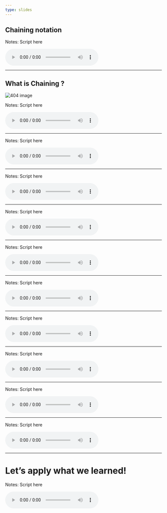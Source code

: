 ```yaml
---
type: slides
---
```


## Chaining notation

Notes: Script here

<html>

<audio controls >

<source src="placeholder_audio.mp3" />

</audio>

</html>

---

## What is Chaining ?

<img src='module2/chainsfinal.png'  alt="404 image"/>

Notes: Script here

<html>

<audio controls >

<source src="placeholder_audio.mp3" />

</audio>

</html>

---

Notes: Script here

<html>

<audio controls >

<source src="placeholder_audio.mp3" />

</audio>

</html>

---

Notes: Script here

<html>

<audio controls >

<source src="placeholder_audio.mp3" />

</audio>

</html>

---

Notes: Script here

<html>

<audio controls >

<source src="placeholder_audio.mp3" />

</audio>

</html>

---

Notes: Script here

<html>

<audio controls >

<source src="placeholder_audio.mp3" />

</audio>

</html>

---

Notes: Script here

<html>

<audio controls >

<source src="placeholder_audio.mp3" />

</audio>

</html>

---

Notes: Script here

<html>

<audio controls >

<source src="placeholder_audio.mp3" />

</audio>

</html>

---

Notes: Script here

<html>

<audio controls >

<source src="placeholder_audio.mp3" />

</audio>

</html>

---

Notes: Script here

<html>

<audio controls >

<source src="placeholder_audio.mp3" />

</audio>

</html>

---

Notes: Script here

<html>

<audio controls >

<source src="placeholder_audio.mp3" />

</audio>

</html>

---

# Let’s apply what we learned\!

Notes: Script here

<html>

<audio controls >

<source src="placeholder_audio.mp3" />

</audio>

</html>
